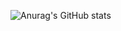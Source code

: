 ![Anurag's GitHub stats](https://github-readme-stats.vercel.app/api?username=lucasmedeiosb&theme=dark&show_icons=true)
